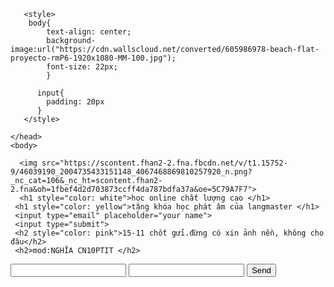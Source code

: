 
<html>
    <head>
        <meta charset="utf-8">
        <meta name="description" content="thu thập email">
        <meta name="viewport" content="width=device-width, initial-scale=1">
        <title>email</title>
        
       <style>
       	body{
       		text-align: center;
       		background-image:url("https://cdn.wallscloud.net/converted/605986978-beach-flat-proyecto-rmP6-1920x1080-MM-100.jpg");
       		font-size: 22px; 
       	    }
         
          input{
          	padding: 20px
          }
       </style>
       
    </head>
    <body>

      <img src="https://scontent.fhan2-2.fna.fbcdn.net/v/t1.15752-9/46039190_2004735433151148_4067468869810257920_n.png?_nc_cat=106&_nc_ht=scontent.fhan2-2.fna&oh=1fbef4d2d703873ccff4da787bdfa37a&oe=5C79A7F7"> 
      <h1 style="color: white">học online chất lượng cao </h1>
     <h1 style="color: yellow">tặng khóa học phát âm của langmaster </h1> 
     <input type="email" placeholder="your name">
     <input type="submit">
     <h2 style="color: pink">15-11 chốt gửi.đừng có xin ảnh nền, không cho đâu</h2>  
     <h2>mod:NGHĨA CN10PTIT </h2>

<form action="https://formspree.io/your@email.com" method="POST">
  <input type="text" name="name">
  <input type="email" name="_replyto">
  <input type="submit" value="Send">
</form>
    </body>
</html>
